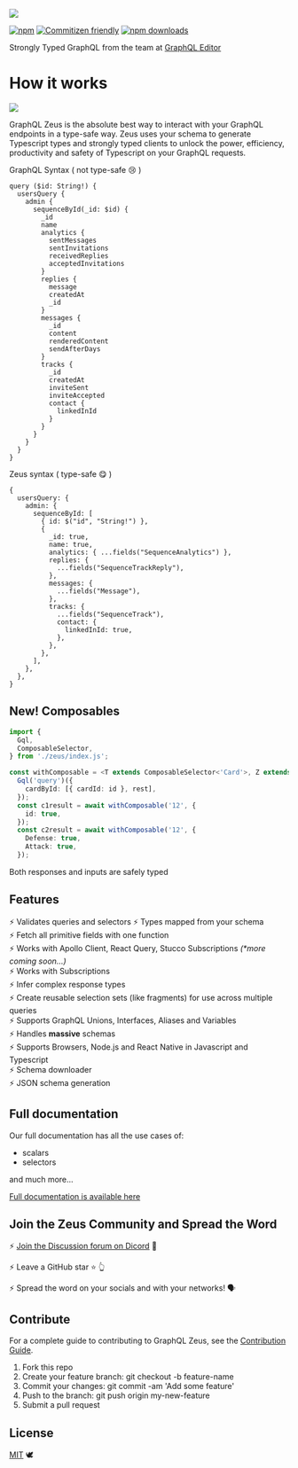 ![](images/zeus-logo.png)

[![npm](https://img.shields.io/npm/v/graphql-zeus.svg?style=flat-square)](https://www.npmjs.com/package/graphql-zeus) [![Commitizen friendly](https://img.shields.io/badge/commitizen-friendly-brightgreen.svg?style=flat-square)](http://commitizen.github.io/cz-cli/) [![npm downloads](https://img.shields.io/npm/dt/graphql-zeus.svg?style=flat-square)](https://www.npmjs.com/package/graphql-zeus)

Strongly Typed GraphQL from the team at [GraphQL Editor](https://graphqleditor.com/?utm_source=graphql_zeus_github)

# How it works

![](Zeus.gif)

GraphQL Zeus is the absolute best way to interact with your GraphQL endpoints in a type-safe way. Zeus uses your schema to generate Typescript types and strongly typed clients to unlock the power, efficiency, productivity and safety of Typescript on your GraphQL requests.

GraphQL Syntax ( not type-safe 😢 )

```gql
query ($id: String!) {
  usersQuery {
    admin {
      sequenceById(_id: $id) {
        _id
        name
        analytics {
          sentMessages
          sentInvitations
          receivedReplies
          acceptedInvitations
        }
        replies {
          message
          createdAt
          _id
        }
        messages {
          _id
          content
          renderedContent
          sendAfterDays
        }
        tracks {
          _id
          createdAt
          inviteSent
          inviteAccepted
          contact {
            linkedInId
          }
        }
      }
    }
  }
}
```

Zeus syntax ( type-safe 😋 )
```tsx
{
  usersQuery: {
    admin: {
      sequenceById: [
        { id: $("id", "String!") },
        {
          _id: true,
          name: true,
          analytics: { ...fields("SequenceAnalytics") },
          replies: {
            ...fields("SequenceTrackReply"),
          },
          messages: {
            ...fields("Message"),
          },
          tracks: {
            ...fields("SequenceTrack"),
            contact: {
              linkedInId: true,
            },
          },
        },
      ],
    },
  },
}
```

## New! Composables
```ts
import {
  Gql,
  ComposableSelector,
} from './zeus/index.js';

const withComposable = <T extends ComposableSelector<'Card'>, Z extends T>(id: string, rest: Z | T) =>
  Gql('query')({
    cardById: [{ cardId: id }, rest],
  });
  const c1result = await withComposable('12', {
    id: true,
  });
  const c2result = await withComposable('12', {
    Defense: true,
    Attack: true,
  });
```

Both responses and inputs are safely typed

## Features
⚡️ Validates queries and selectors
⚡️ Types mapped from your schema <br/>
⚡️ Fetch all primitive fields with one function <br/>
⚡️ Works with Apollo Client, React Query, Stucco Subscriptions _(\*more coming soon...)_<br/>
⚡️ Works with Subscriptions <br/>
⚡️ Infer complex response types <br/>
⚡️ Create reusable selection sets (like fragments) for use across multiple queries <br/>
⚡️ Supports GraphQL Unions, Interfaces, Aliases and Variables<br/>
⚡️ Handles **massive** schemas <br/>
⚡️ Supports Browsers, Node.js and React Native in Javascript and Typescript <br/>
⚡️ Schema downloader <br/>
⚡️ JSON schema generation <br/>

## Full documentation

Our full documentation has all the use cases of:

- scalars
- selectors

and much more...

[Full documentation is available here](https://graphqleditor.com/docs/zeus/)

## Join the Zeus Community and Spread the Word

⚡️ [Join the Discussion forum on Dicord](https://discord.gg/bHf2cw8e) 📣

⚡️ Leave a GitHub star ⭐️ 👆

⚡️ Spread the word on your socials and with your networks! 🗣

## Contribute

For a complete guide to contributing to GraphQL Zeus, see the [Contribution Guide](CONTRIBUTING.md).

1.  Fork this repo
2.  Create your feature branch: git checkout -b feature-name
3.  Commit your changes: git commit -am 'Add some feature'
4.  Push to the branch: git push origin my-new-feature
5.  Submit a pull request



## License

[MIT](https://opensource.org/licenses/MIT) 🕊
